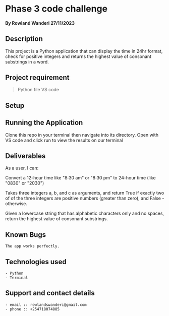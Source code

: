 # Phase 3 code challenge

 #### **By Rowland Wanderi 27/11/2023**

## Description

This project is a Python application that can display the time in 24hr format, check for positive integers and returns the highest value of consonant substrings in a word. 


## Project requirement
  > Python file
  > VS code
  

## Setup
## Running the Application
Clone this repo in your terminal then navigate into its directory.
Open with VS code and click run to view the results on our terminal

## Deliverables

As a user, I can:


Convert a 12-hour time like "8:30 am" or "8:30 pm" to 24-hour time (like "0830" or "2030") 

Takes three integers a, b, and c as arguments, and return True if exactly two of of the three integers are positive numbers (greater than zero), and False - otherwise.

Given a lowercase string that has alphabetic characters only and no spaces, return the highest value of consonant substrings. 

## Known Bugs
    The app works perfectly.

## Technologies used
    - Python
    - Terminal


## Support and contact details
    - email :: rowlandswanderi@gmail.com
    - phone :: +254718074885
